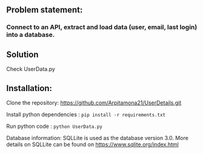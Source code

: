 ## Problem statement:

###   Connect to an API, extract and load data (user, email, last login) into a database. 

## Solution 

Check UserData.py

## Installation:
Clone the repository: https://github.com/Arpitamona21/UserDetails.git

Install python dependencies : `pip install -r requirements.txt`

Run python code : `python UserData.py`

Database information: SQLLite is used as the database version 3.0. More details on SQLLite can be found on https://www.sqlite.org/index.html
